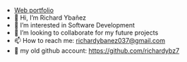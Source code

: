 - [Web portfolio](https://rybanez.vercel.app)
- 👋 Hi, I’m Richard Ybañez
- 👀 I’m interested in Software Development
- 💞️ I’m looking to collaborate for my future projects
- 📫 How to reach me: richardybanez037@gmail.com
- 🚀 my old github account: https://github.com/richardybz7
<!---
richardybanez037/richardybanez037 is a ✨ special ✨ repository because its `README.md` (this file) appears on your GitHub profile.
You can click the Preview link to take a look at your changes.
--->
